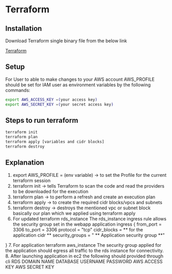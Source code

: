 # Terraform

## Installation

Download Terraform single binary file from the below link

[Terraform](https://www.terraform.io/)

## Setup

For User to able to make changes to your AWS account AWS_PROFILE should be set for IAM user as environment variables by the following commands:

```bash
export AWS_ACCESS_KEY =(your access key)
export AWS_SECRET_KEY =(your secret access key)
```

## Steps to run  terraform

```bash
terraform init
terraform plan
terraform apply [variables and cidr blocks]
terraform destroy
```

## Explanation

1. export AWS_PROFILE = (env variable) -> to set the Profile for the current terraform session
2. terraform init -> tells Terraform to scan the code and read the providers to be downloaded for the execution
3. terraform plan -> to perform a refresh and create an execution plan
4. terraform apply -> to create the required cidr blocks/vpcs and subnets
5. terraform destroy -> destroys the mentioned vpc or subnet block basically our plan which we applied using terraform apply
6. For updated terraform rds_instance 
        The rds_instance ingress rule allows the security group set in the webapp application
        ingress {
    from_port   = 3306
    to_port     = 3306
    protocol    = "tcp"
    cidr_blocks = ** for the application cidr **
    security_groups = " ** Application security group **"  
    
  }
 7. For application terraform aws_instance
        The security group applied for the application should egress all traffic to the rds instance for connectivity.
  8. After launching application in ec2 the following should provided through cli
        RDS DOMAIN NAME
        DATABASE USERNAME
        PASSWORD
        AWS ACCESS KEY
        AWS SECRET KEY       

